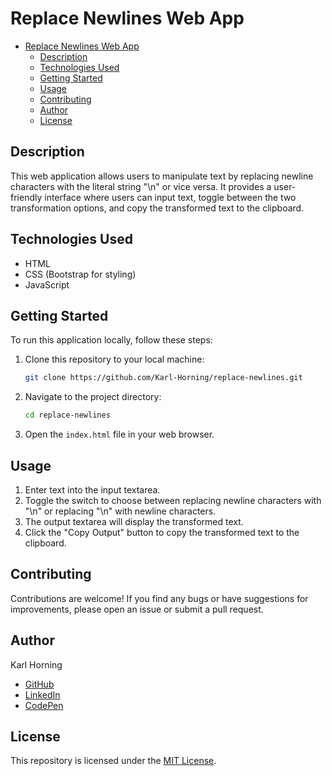 # Replace Newlines Web App

- [Replace Newlines Web App](#replace-newlines-web-app)
  - [Description](#description)
  - [Technologies Used](#technologies-used)
  - [Getting Started](#getting-started)
  - [Usage](#usage)
  - [Contributing](#contributing)
  - [Author](#author)
  - [License](#license)

## Description

This web application allows users to manipulate text by replacing newline characters with the literal string "\\n" or vice versa. It provides a user-friendly interface where users can input text, toggle between the two transformation options, and copy the transformed text to the clipboard.

## Technologies Used

- HTML
- CSS (Bootstrap for styling)
- JavaScript

## Getting Started

To run this application locally, follow these steps:

1. Clone this repository to your local machine:

   ```bash
   git clone https://github.com/Karl-Horning/replace-newlines.git
   ```

2. Navigate to the project directory:

   ```bash
   cd replace-newlines
   ```

3. Open the `index.html` file in your web browser.

## Usage

1. Enter text into the input textarea.
2. Toggle the switch to choose between replacing newline characters with "\\n" or replacing "\\n" with newline characters.
3. The output textarea will display the transformed text.
4. Click the "Copy Output" button to copy the transformed text to the clipboard.

## Contributing

Contributions are welcome! If you find any bugs or have suggestions for improvements, please open an issue or submit a pull request.

## Author

Karl Horning

- [GitHub](https://github.com/Karl-Horning/)
- [LinkedIn](https://www.linkedin.com/in/karl-horning/)
- [CodePen](https://codepen.io/karlhorning)

## License

This repository is licensed under the [MIT License](LICENSE).
